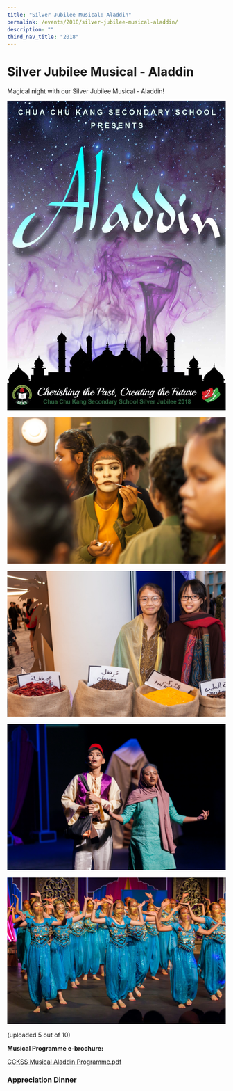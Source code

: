 ```yaml
---
title: "Silver Jubilee Musical: Aladdin"
permalink: /events/2018/silver-jubilee-musical-aladdin/
description: ""
third_nav_title: "2018"
---
```

# **Silver Jubilee Musical - Aladdin**

Magical night with our Silver Jubilee Musical - Aladdin!

![](/images/(COVER)%20Musical%20Programme%20Brochure.jpg)

![](/images/Musical_001.jpg)

![](/images/Musical_002.jpg)

![](/images/Musical_003.jpg)

![](/images/Musical_004.jpg)

(uploaded 5 out of 10)

**Musical Programme e-brochure:**

[CCKSS Musical Aladdin Programme.pdf](/files/CCKSS%20Musical%20Aladdin%20Programme.pdf)


### Appreciation Dinner